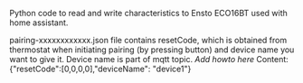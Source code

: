 Python code to read and write characteristics to Ensto ECO16BT used with home assistant.

pairing-xxxxxxxxxxxx.json file contains resetCode, which is obtained from thermostat when initiating
pairing (by pressing button) and device name you want to give it. Device name is part of mqtt topic. *Add howto here*
Content:
{"resetCode":[0,0,0,0],"deviceName": "device1"}
